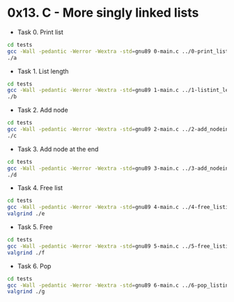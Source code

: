 # 0x13. C - More singly linked lists

- Task 0. Print list

```bash
cd tests
gcc -Wall -pedantic -Werror -Wextra -std=gnu89 0-main.c ../0-print_listint.c -o a
./a
```

- Task 1. List length

```bash
cd tests
gcc -Wall -pedantic -Werror -Wextra -std=gnu89 1-main.c ../1-listint_len.c -o b
./b
```

- Task 2. Add node

```bash
cd tests
gcc -Wall -pedantic -Werror -Wextra -std=gnu89 2-main.c ../2-add_nodeint.c ../0-print_listint.c -o c
./c
```

- Task 3. Add node at the end

```bash
cd tests
gcc -Wall -pedantic -Werror -Wextra -std=gnu89 3-main.c ../3-add_nodeint_end.c ../0-print_listint.c -o d
./d
```

- Task 4. Free list

```bash
cd tests
gcc -Wall -pedantic -Werror -Wextra -std=gnu89 4-main.c ../4-free_listint.c ../3-add_nodeint_end.c ../0-print_listint.c -o e
valgrind ./e
```

- Task 5. Free

```bash
cd tests
gcc -Wall -pedantic -Werror -Wextra -std=gnu89 5-main.c ../5-free_listint2.c ../3-add_nodeint_end.c ../0-print_listint.c -o f
valgrind ./f
```

- Task 6. Pop

```bash
cd tests
gcc -Wall -pedantic -Werror -Wextra -std=gnu89 6-main.c ../6-pop_listint.c ../3-add_nodeint_end.c ../0-print_listint.c -o g
valgrind ./g
```
